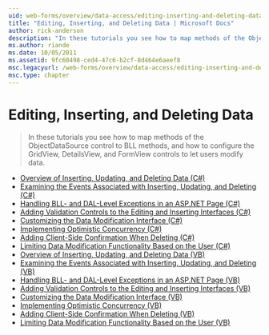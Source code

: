 ```yaml
---
uid: web-forms/overview/data-access/editing-inserting-and-deleting-data/index
title: "Editing, Inserting, and Deleting Data | Microsoft Docs"
author: rick-anderson
description: "In these tutorials you see how to map methods of the ObjectDataSource control to BLL methods, and how to configure the GridView, DetailsView, and FormView co..."
ms.author: riande
ms.date: 10/05/2011
ms.assetid: 9fc60498-ced4-47c6-b2cf-8d464e6aeef8
msc.legacyurl: /web-forms/overview/data-access/editing-inserting-and-deleting-data
msc.type: chapter
---
```

Editing, Inserting, and Deleting Data
====================
> In these tutorials you see how to map methods of the ObjectDataSource control to BLL methods, and how to configure the GridView, DetailsView, and FormView controls to let users modify data.


- [Overview of Inserting, Updating, and Deleting Data (C#)](an-overview-of-inserting-updating-and-deleting-data-cs.md)
- [Examining the Events Associated with Inserting, Updating, and Deleting (C#)](examining-the-events-associated-with-inserting-updating-and-deleting-cs.md)
- [Handling BLL- and DAL-Level Exceptions in an ASP.NET Page (C#)](handling-bll-and-dal-level-exceptions-in-an-asp-net-page-cs.md)
- [Adding Validation Controls to the Editing and Inserting Interfaces (C#)](adding-validation-controls-to-the-editing-and-inserting-interfaces-cs.md)
- [Customizing the Data Modification Interface (C#)](customizing-the-data-modification-interface-cs.md)
- [Implementing Optimistic Concurrency (C#)](implementing-optimistic-concurrency-cs.md)
- [Adding Client-Side Confirmation When Deleting (C#)](adding-client-side-confirmation-when-deleting-cs.md)
- [Limiting Data Modification Functionality Based on the User (C#)](limiting-data-modification-functionality-based-on-the-user-cs.md)
- [Overview of Inserting, Updating, and Deleting Data (VB)](an-overview-of-inserting-updating-and-deleting-data-vb.md)
- [Examining the Events Associated with Inserting, Updating, and Deleting (VB)](examining-the-events-associated-with-inserting-updating-and-deleting-vb.md)
- [Handling BLL- and DAL-Level Exceptions in an ASP.NET Page (VB)](handling-bll-and-dal-level-exceptions-in-an-asp-net-page-vb.md)
- [Adding Validation Controls to the Editing and Inserting Interfaces (VB)](adding-validation-controls-to-the-editing-and-inserting-interfaces-vb.md)
- [Customizing the Data Modification Interface (VB)](customizing-the-data-modification-interface-vb.md)
- [Implementing Optimistic Concurrency (VB)](implementing-optimistic-concurrency-vb.md)
- [Adding Client-Side Confirmation When Deleting (VB)](adding-client-side-confirmation-when-deleting-vb.md)
- [Limiting Data Modification Functionality Based on the User (VB)](limiting-data-modification-functionality-based-on-the-user-vb.md)
